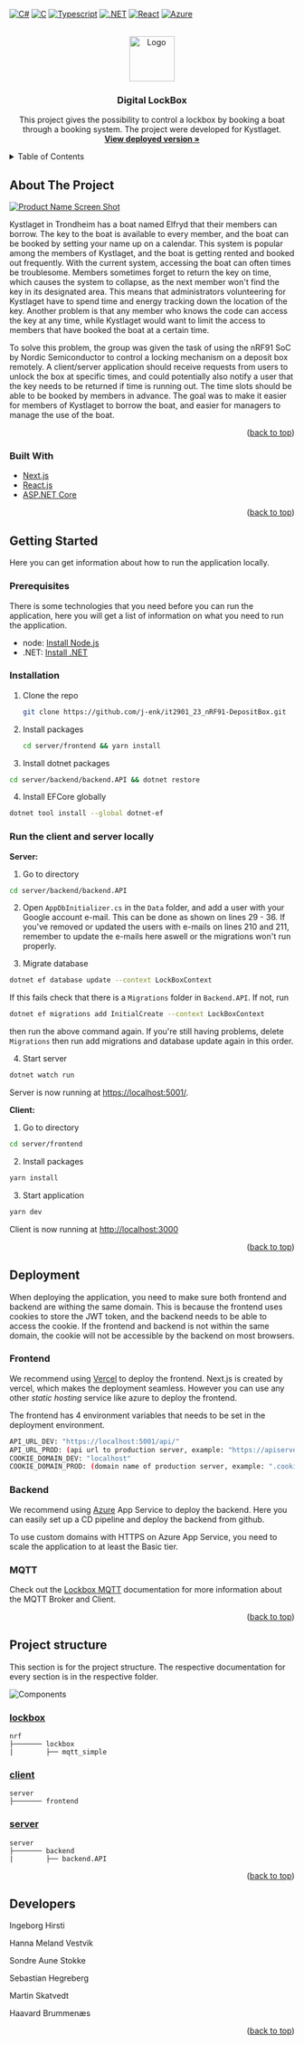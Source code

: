 <div id="top"></div>

[![C#][c#-shield]][c#-url]
[![C][c-shield]][c-url]
[![Typescript][typescript-shield]][typescript-url]
[![.NET][net-shield]][net-url]
[![React][react-shield]][react-url]
[![Azure][azure-shield]][azure-url]

<!-- PROJECT LOGO -->
<br />
<div align="center">
  <a href="https://www.kystlaget-trh.no/">
    <img src="../images/logo.jpg" alt="Logo" width="80" height="80">
  </a>

<h3 align="center">Digital LockBox</h3>

  <p align="center">
    This project gives the possibility to control a lockbox by booking a boat through a booking system. The project were developed for Kystlaget.
    <br />
    <a href="https://bachelor-fork.vercel.app/"><strong>View deployed version »</strong></a>
    <br />
  </p>
</div>

<!-- TABLE OF CONTENTS -->
<details>
  <summary>Table of Contents</summary>
  <ol>
    <li>
      <a href="#about-the-project">About The Project</a>
      <ul>
        <li><a href="#built-with">Built With</a></li>
      </ul>
    </li>
    <li>
      <a href="#getting-started">Getting Started</a>
      <ul>
        <li><a href="#prerequisites">Prerequisites</a></li>
        <li><a href="#installation">Installation</a></li>
        <li><a href="#run-the-client-and-server-locally">Running</a></li>
      </ul>
    </li>
    <li><a href="#deployment">Deployment</a></li>
    <li><a href="#project-structure">Project structure</a></li>
    <li><a href="#developers">Developers</a></li>
  </ol>
</details>

<!-- ABOUT THE PROJECT -->

## About The Project

[![Product Name Screen Shot][product-screenshot]](https://kystlaget.vercel.app)

Kystlaget in Trondheim has a boat named Elfryd that their members can borrow. The key to the boat is available to every member, and the boat can be booked by setting your name up on a calendar. This system is popular among the members of Kystlaget, and the boat is getting rented and booked out frequently. With the current system, accessing the boat can often times be troublesome. Members sometimes forget to return the key on time, which causes the system to collapse, as the next member won't find the key in its designated area. This means that administrators volunteering for Kystlaget have to spend time and energy tracking down the location of the key. Another problem is that any member who knows the code can access the key at any time, while Kystlaget would want to limit the access to members that have booked the boat at a certain time.

To solve this problem, the group was given the task of using the nRF91 SoC by Nordic Semiconductor to control a locking mechanism on a deposit box remotely. A client/server application should receive requests from users to unlock the box at specific times, and could potentially also notify a user that the key needs to be returned if time is running out. The time slots should be able to be booked by members in advance. The goal was to make it easier for members of Kystlaget to borrow the boat, and easier for managers to manage the use of the boat.

<p align="right">(<a href="#top">back to top</a>)</p>

### Built With

-   [Next.js](https://nextjs.org/)
-   [React.js](https://reactjs.org/)
-   [ASP.NET Core](https://docs.microsoft.com/en-us/aspnet/core/?view=aspnetcore-6.0)

<p align="right">(<a href="#top">back to top</a>)</p>

<!-- GETTING STARTED -->

## Getting Started

Here you can get information about how to run the application locally.

### Prerequisites

There is some technologies that you need before you can run the application, here you will get a list of information on what you need to run the application.

-   node: [Install Node.js](https://nodejs.org/en/download/)
-   .NET: [Install .NET](https://dotnet.microsoft.com/en-us/download/dotnet/5.0)

### Installation

1. Clone the repo
    ```sh
    git clone https://github.com/j-enk/it2901_23_nRF91-DepositBox.git
    ```
2. Install packages
    ```sh
    cd server/frontend && yarn install
    ```
3. Install dotnet packages

```sh
cd server/backend/backend.API && dotnet restore
```

4. Install EFCore globally

```sh
dotnet tool install --global dotnet-ef
```

### Run the client and server locally

**Server:**

1. Go to directory

```sh
cd server/backend/backend.API
```

2. Open `AppDbInitializer.cs` in the `Data` folder, and add a user with your Google account e-mail. This can be done as shown on lines 29 - 36. If you've removed or updated the users with e-mails on lines 210 and 211, remember to update the e-mails here aswell or the migrations won't run properly.

3. Migrate database

```sh
dotnet ef database update --context LockBoxContext
```

If this fails check that there is a `Migrations` folder in `Backend.API`. If not, run 
```sh
dotnet ef migrations add InitialCreate --context LockBoxContext
```
then run the above command again. If you're still having problems, delete `Migrations` then run add migrations and database update again in this order.

4. Start server

```sh
dotnet watch run
```

Server is now running at [https://localhost:5001/](https://localhost:5001/).

**Client:**

1. Go to directory

```sh
cd server/frontend
```
2. Install packages

```sh
yarn install
```

3. Start application

```sh
yarn dev
```

Client is now running at [http://localhost:3000](http://localhost:3000)

<p align="right">(<a href="#top">back to top</a>)</p>

## Deployment

When deploying the application, you need to make sure both frontend and backend are withing the same domain. This is because the frontend uses cookies to store the JWT token, and the backend needs to be able to access the cookie. If the frontend and backend is not within the same domain, the cookie will not be accessible by the backend on most browsers.
### Frontend

We recommend using [Vercel](https://vercel.com/) to deploy the frontend. Next.js is created by vercel, which makes the deployment seamless. However you can use any other _static hosting_ service like azure to deploy the frontend.

The frontend has 4 environment variables that needs to be set in the deployment environment.

```sh	
API_URL_DEV: "https://localhost:5001/api/"
API_URL_PROD: (api url to production server, example: "https://apiserver.no/api/")
COOKIE_DOMAIN_DEV: "localhost"
COOKIE_DOMAIN_PROD: (domain name of production server, example: ".cookiedomain.no")
```

### Backend

We recommend using [Azure](https://azure.microsoft.com/en-us/) App Service to deploy the backend. Here you can easily set up a CD pipeline and deploy the backend from github. 

To use custom domains with HTTPS on Azure App Service, you need to scale the application to at least the Basic tier.

### MQTT
Check out the [Lockbox MQTT](../nrf/lockbox/README.md) documentation for more information about the MQTT Broker and Client.



<p align="right">(<a href="#top">back to top</a>)</p>

## Project structure

This section is for the project structure. The respective documentation for every section is in the respective folder.

![Components](../images/components.png)

### [lockbox](../nrf/lockbox/mqtt_simple/)

    nrf
    ├─────── lockbox
    |        ├── mqtt_simple

### [client](../server/frontend/)

    server
    ├─────── frontend

### [server](../server/backend/backend.API/)

    server
    ├─────── backend
    |        ├── backend.API

<p align="right">(<a href="#top">back to top</a>)</p>

<!-- CONTACT -->

## Developers

Ingeborg Hirsti

Hanna Meland Vestvik

Sondre Aune Stokke

Sebastian Hegreberg

Martin Skatvedt

Haavard Brummenæs

<p align="right">(<a href="#top">back to top</a>)</p>

<!-- MARKDOWN LINKS & IMAGES -->
<!-- https://www.markdownguide.org/basic-syntax/#reference-style-links -->

[c#-shield]: https://img.shields.io/badge/C%23-239120?style=for-the-badge&logo=c-sharp&logoColor=white
[c#-url]: https://docs.microsoft.com/en-us/dotnet/csharp/
[c-shield]: https://img.shields.io/badge/C-00599C?style=for-the-badge&logo=c&logoColor=white
[c-url]: https://en.wikipedia.org/wiki/C_programming_language
[typescript-shield]: https://img.shields.io/badge/TypeScript-007ACC?style=for-the-badge&logo=typescript&logoColor=white
[typescript-url]: https://www.typescriptlang.org
[react-shield]: https://img.shields.io/badge/React-20232A?style=for-the-badge&logo=react&logoColor=61DAFB
[react-url]: https://reactjs.org/
[net-shield]: https://img.shields.io/badge/.NET-5C2D91?style=for-the-badge&logo=.net&logoColor=white
[net-url]: https://dotnet.microsoft.com/en-us/
[azure-shield]: https://img.shields.io/badge/Azure_DevOps-0078D7?style=for-the-badge&logo=azure-devops&logoColor=white
[azure-url]: https://azure.microsoft.com/nb-no/
[postgresql-shield]: https://img.shields.io/badge/PostgreSQL-316192?style=for-the-badge&logo=postgresql&logoColor=white
[postgresql-url]: https://www.postgresql.org/
[product-screenshot]: ../images/frontpage.png
